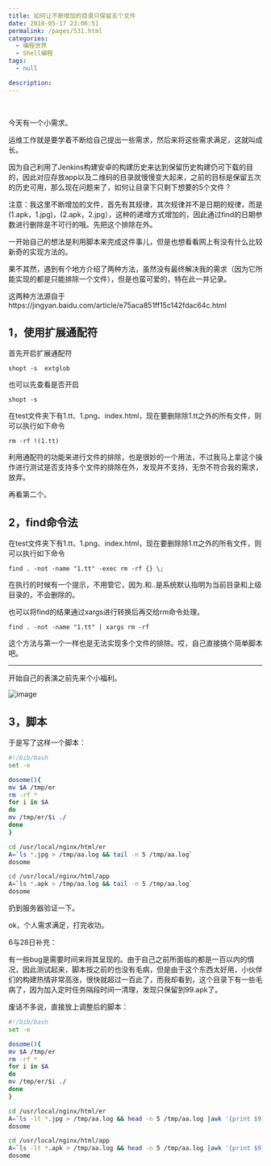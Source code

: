 ```yaml
---
title: 如何让不断增加的目录只保留五个文件
date: 2018-05-17 23:06:51
permalink: /pages/531.html
categories:
  - 编程世界
  - Shell编程
tags:
  - null

description:
---
```


<br><ArticleTopAd></ArticleTopAd>


今天有一个小需求。

运维工作就是要学着不断给自己提出一些需求，然后来将这些需求满足，这就叫成长。

因为自己利用了Jenkins构建安卓的构建历史来达到保留历史构建仍可下载的目的，因此对应存放app以及二维码的目录就慢慢变大起来，之前的目标是保留五次的历史可用，那么现在问题来了，如何让目录下只剩下想要的5个文件？

注意：我这里不断增加的文件，首先有其规律，其次规律并不是日期的规律，而是(1.apk，1.jpg)，(2.apk，2.jpg），这种的递增方式增加的，因此通过find的日期参数进行删除是不可行的哦。先把这个排除在外。

一开始自己的想法是利用脚本来完成这件事儿，但是也想看看网上有没有什么比较新奇的实现方法的。

果不其然，遇到有个地方介绍了两种方法，虽然没有最终解决我的需求（因为它所能实现的都是只能排除一个文件），但是也蛮可爱的，特在此一并记录。

这两种方法源自于https://jingyan.baidu.com/article/e75aca851ff15c142fdac64c.html

## 1，使用扩展通配符

首先开启扩展通配符

```
shopt -s  extglob
```

也可以先查看是否开启

```
shopt -s
```

在test文件夹下有1.tt、1.png、index.html，现在要删除除1.tt之外的所有文件，则可以执行如下命令

```
rm -rf !(1.tt)
```

利用通配符的功能来进行文件的排除，也是很妙的一个用法，不过我马上拿这个操作进行测试是否支持多个文件的排除在外，发现并不支持，无奈不符合我的需求，放弃。

再看第二个。

## 2，find命令法

在test文件夹下有1.tt、1.png、index.html，现在要删除除1.tt之外的所有文件，则可以执行如下命令

```
find . -not -name "1.tt" -exec rm -rf {} \;
```

在执行的时候有一个提示，不用管它，因为.和..是系统默认指明为当前目录和上级目录的，不会删除的。

也可以将find的结果通过xargs进行转换后再交给rm命令处理。

```
find . -not -name "1.tt" | xargs rm -rf
```

这个方法与第一个一样也是无法实现多个文件的排除。哎，自己直接搞个简单脚本吧。

------

开始自己的表演之前先来个小福利。

![image](http://t.eryajf.net/imgs/2021/09/b45fc11244302eec.jpg)

## 3，脚本

于是写了这样一个脚本：

```sh
#!/bib/bash
set -e

dosome(){
mv $A /tmp/er
rm -rf *
for i in $A
do
mv /tmp/er/$i ./
done
}

cd /usr/local/nginx/html/er
A=`ls *.jpg > /tmp/aa.log && tail -n 5 /tmp/aa.log`
dosome

cd /usr/local/nginx/html/app
A=`ls *.apk > /tmp/aa.log && tail -n 5 /tmp/aa.log`
dosome
```

扔到服务器验证一下。

ok，个人需求满足，打完收功。

6与28日补充：

有一些bug是需要时间来将其呈现的。由于自己之前所面临的都是一百以内的情况，因此测试起来，脚本按之前的也没有毛病，但是由于这个东西太好用，小伙伴们的构建热情非常高涨，很快就超过一百此了，而我却看到，这个目录下有一些毛病了，因为加入定时任务隔段时间一清理，发现只保留到99.apk了。

废话不多说，直接放上调整后的脚本：

```sh
#!/bib/bash
set -e

dosome(){
mv $A /tmp/er
rm -rf *
for i in $A
do
mv /tmp/er/$i ./
done
}

cd /usr/local/nginx/html/er
A=`ls -lt *.jpg > /tmp/aa.log && head -n 5 /tmp/aa.log |awk '{print $9}'`
dosome

cd /usr/local/nginx/html/app
A=`ls -lt *.apk > /tmp/aa.log && head -n 5 /tmp/aa.log |awk '{print $9}'`
dosome
```


<br><ArticleTopAd></ArticleTopAd>

